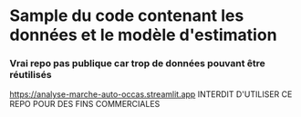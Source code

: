 # Sample du code contenant les données et le modèle d'estimation
### Vrai repo pas publique car trop de données pouvant être réutilisés

https://analyse-marche-auto-occas.streamlit.app
INTERDIT D'UTILISER CE REPO POUR DES FINS COMMERCIALES
